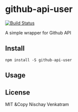 # github-api-user
[![Build Status](https://travis-ci.org/nischayv/github-api-user.svg?branch=master)](https://travis-ci.org/nischayv/github-api-user)

A simple wrapper for Github API

## Install

`npm install -S github-api-user`

## Usage


## License

MIT &Copy Nischay Venkatram